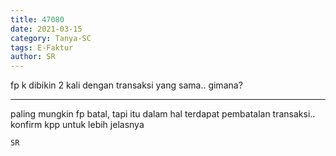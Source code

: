 ```yaml
---
title: 47080
date: 2021-03-15
category: Tanya-SC
tags: E-Faktur
author: SR
---
```


fp k dibikin 2 kali dengan transaksi yang sama.. gimana?

---

paling mungkin fp batal, tapi itu dalam hal terdapat pembatalan transaksi.. konfirm kpp untuk lebih jelasnya

`SR`
